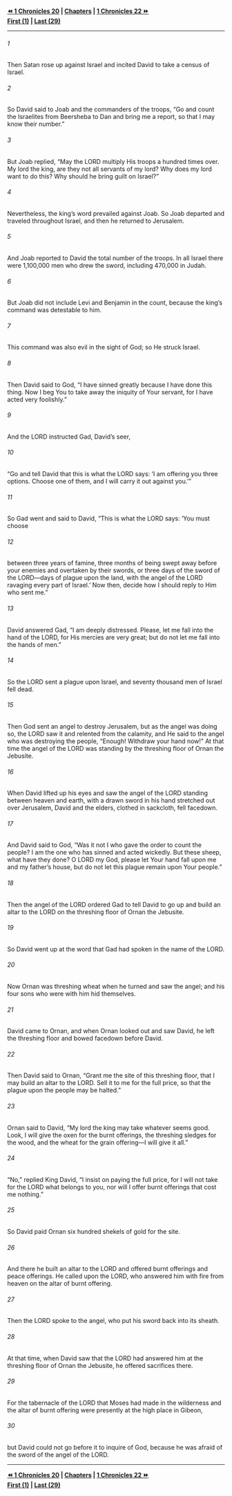   
**[⏪ 1 Chronicles 20](./1%20Chronicles%2020.md) | [Chapters](./_index.md) | [1 Chronicles 22 ⏩](./1%20Chronicles%2022.md)**  
**[First (1)](./1%20Chronicles%201.md) | [Last (29)](./1%20Chronicles%2029.md)**  
  
---  
  
###### 1  
Then Satan rose up against Israel and incited David to take a census of Israel.  
  
###### 2  
So David said to Joab and the commanders of the troops, “Go and count the Israelites from Beersheba to Dan and bring me a report, so that I may know their number.”  
  
###### 3  
But Joab replied, “May the LORD multiply His troops a hundred times over. My lord the king, are they not all servants of my lord? Why does my lord want to do this? Why should he bring guilt on Israel?”  
  
###### 4  
Nevertheless, the king’s word prevailed against Joab. So Joab departed and traveled throughout Israel, and then he returned to Jerusalem.  
  
###### 5  
And Joab reported to David the total number of the troops. In all Israel there were 1,100,000 men who drew the sword, including 470,000 in Judah.  
  
###### 6  
But Joab did not include Levi and Benjamin in the count, because the king’s command was detestable to him.  
  
###### 7  
This command was also evil in the sight of God; so He struck Israel.  
  
###### 8  
Then David said to God, “I have sinned greatly because I have done this thing. Now I beg You to take away the iniquity of Your servant, for I have acted very foolishly.”  
  
###### 9  
And the LORD instructed Gad, David’s seer,  
  
###### 10  
“Go and tell David that this is what the LORD says: ‘I am offering you three options. Choose one of them, and I will carry it out against you.’”  
  
###### 11  
So Gad went and said to David, “This is what the LORD says: ‘You must choose  
  
###### 12  
between three years of famine, three months of being swept away before your enemies and overtaken by their swords, or three days of the sword of the LORD—days of plague upon the land, with the angel of the LORD ravaging every part of Israel.’ Now then, decide how I should reply to Him who sent me.”  
  
###### 13  
David answered Gad, “I am deeply distressed. Please, let me fall into the hand of the LORD, for His mercies are very great; but do not let me fall into the hands of men.”  
  
###### 14  
So the LORD sent a plague upon Israel, and seventy thousand men of Israel fell dead.  
  
###### 15  
Then God sent an angel to destroy Jerusalem, but as the angel was doing so, the LORD saw it and relented from the calamity, and He said to the angel who was destroying the people, “Enough! Withdraw your hand now!” At that time the angel of the LORD was standing by the threshing floor of Ornan the Jebusite.  
  
###### 16  
When David lifted up his eyes and saw the angel of the LORD standing between heaven and earth, with a drawn sword in his hand stretched out over Jerusalem, David and the elders, clothed in sackcloth, fell facedown.  
  
###### 17  
And David said to God, “Was it not I who gave the order to count the people? I am the one who has sinned and acted wickedly. But these sheep, what have they done? O LORD my God, please let Your hand fall upon me and my father’s house, but do not let this plague remain upon Your people.”  
  
###### 18  
Then the angel of the LORD ordered Gad to tell David to go up and build an altar to the LORD on the threshing floor of Ornan the Jebusite.  
  
###### 19  
So David went up at the word that Gad had spoken in the name of the LORD.  
  
###### 20  
Now Ornan was threshing wheat when he turned and saw the angel; and his four sons who were with him hid themselves.  
  
###### 21  
David came to Ornan, and when Ornan looked out and saw David, he left the threshing floor and bowed facedown before David.  
  
###### 22  
Then David said to Ornan, “Grant me the site of this threshing floor, that I may build an altar to the LORD. Sell it to me for the full price, so that the plague upon the people may be halted.”  
  
###### 23  
Ornan said to David, “My lord the king may take whatever seems good. Look, I will give the oxen for the burnt offerings, the threshing sledges for the wood, and the wheat for the grain offering—I will give it all.”  
  
###### 24  
“No,” replied King David, “I insist on paying the full price, for I will not take for the LORD what belongs to you, nor will I offer burnt offerings that cost me nothing.”  
  
###### 25  
So David paid Ornan six hundred shekels of gold for the site.  
  
###### 26  
And there he built an altar to the LORD and offered burnt offerings and peace offerings. He called upon the LORD, who answered him with fire from heaven on the altar of burnt offering.  
  
###### 27  
Then the LORD spoke to the angel, who put his sword back into its sheath.  
  
###### 28  
At that time, when David saw that the LORD had answered him at the threshing floor of Ornan the Jebusite, he offered sacrifices there.  
  
###### 29  
For the tabernacle of the LORD that Moses had made in the wilderness and the altar of burnt offering were presently at the high place in Gibeon,  
  
###### 30  
but David could not go before it to inquire of God, because he was afraid of the sword of the angel of the LORD.  
  
  
---  
  
**[⏪ 1 Chronicles 20](./1%20Chronicles%2020.md) | [Chapters](./_index.md) | [1 Chronicles 22 ⏩](./1%20Chronicles%2022.md)**  
**[First (1)](./1%20Chronicles%201.md) | [Last (29)](./1%20Chronicles%2029.md)**  
  
